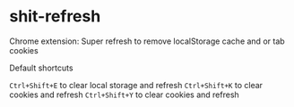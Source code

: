 # shit-refresh
Chrome extension: Super refresh to remove localStorage cache and or tab cookies

Default shortcuts

`Ctrl+Shift+E` to clear local storage and refresh
`Ctrl+Shift+K` to clear cookies and refresh
`Ctrl+Shift+Y` to clear cookies and refresh
